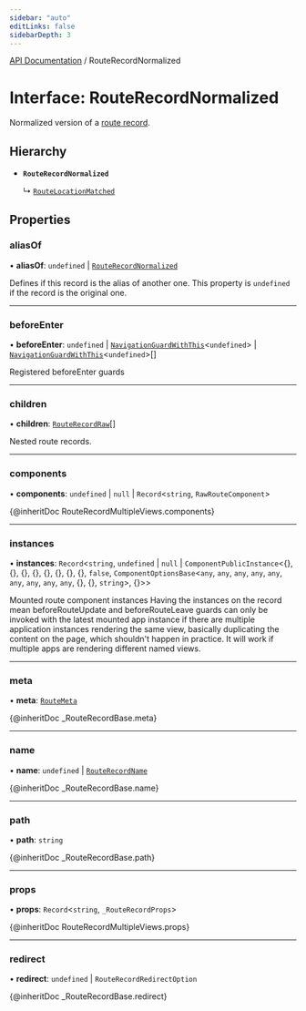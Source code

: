 ```yaml
---
sidebar: "auto"
editLinks: false
sidebarDepth: 3
---
```


[API Documentation](../index.md) / RouteRecordNormalized

# Interface: RouteRecordNormalized

Normalized version of a [route record](../index.md#routerecord).

## Hierarchy

- **`RouteRecordNormalized`**

  ↳ [`RouteLocationMatched`](RouteLocationMatched.md)

## Properties

### aliasOf

• **aliasOf**: `undefined` \| [`RouteRecordNormalized`](RouteRecordNormalized.md)

Defines if this record is the alias of another one. This property is
`undefined` if the record is the original one.

___

### beforeEnter

• **beforeEnter**: `undefined` \| [`NavigationGuardWithThis`](NavigationGuardWithThis.md)<`undefined`\> \| [`NavigationGuardWithThis`](NavigationGuardWithThis.md)<`undefined`\>[]

Registered beforeEnter guards

___

### children

• **children**: [`RouteRecordRaw`](../index.md#routerecordraw)[]

Nested route records.

___

### components

• **components**: `undefined` \| ``null`` \| `Record`<`string`, `RawRouteComponent`\>

{@inheritDoc RouteRecordMultipleViews.components}

___

### instances

• **instances**: `Record`<`string`, `undefined` \| ``null`` \| `ComponentPublicInstance`<{}, {}, {}, {}, {}, {}, {}, {}, ``false``, `ComponentOptionsBase`<`any`, `any`, `any`, `any`, `any`, `any`, `any`, `any`, `any`, {}, {}, `string`\>, {}\>\>

Mounted route component instances
Having the instances on the record mean beforeRouteUpdate and
beforeRouteLeave guards can only be invoked with the latest mounted app
instance if there are multiple application instances rendering the same
view, basically duplicating the content on the page, which shouldn't happen
in practice. It will work if multiple apps are rendering different named
views.

___

### meta

• **meta**: [`RouteMeta`](RouteMeta.md)

{@inheritDoc _RouteRecordBase.meta}

___

### name

• **name**: `undefined` \| [`RouteRecordName`](../index.md#routerecordname)

{@inheritDoc _RouteRecordBase.name}

___

### path

• **path**: `string`

{@inheritDoc _RouteRecordBase.path}

___

### props

• **props**: `Record`<`string`, `_RouteRecordProps`\>

{@inheritDoc RouteRecordMultipleViews.props}

___

### redirect

• **redirect**: `undefined` \| `RouteRecordRedirectOption`

{@inheritDoc _RouteRecordBase.redirect}
